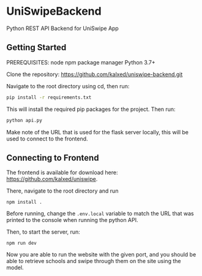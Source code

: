# UniSwipeBackend
Python REST API Backend for UniSwipe App

## Getting Started

PREREQUISITES: 
node 
npm package manager 
Python 3.7+

Clone the repository: https://github.com/kalxed/uniswipe-backend.git

Navigate to the root directory using cd, then run: 
```bash
pip install -r requirements.txt
```
This will install the required pip packages for the project. Then run:
```bash 
python api.py
```
Make note of the URL that is used for the flask server locally, this will be used to connect to the frontend.
## Connecting to Frontend 

The frontend is available for download here: https://github.com/kalxed/uniswipe. 

There, navigate to the root directory and run 
``` 
npm install . 
```
Before running, change the `.env.local` variable to match the URL that was printed to the console when running the python API.

Then, to start the server, run: 
```
npm run dev 
```

Now you are able to run the website with the given port, and you should be able to retrieve schools and swipe through them on the site using the model. 